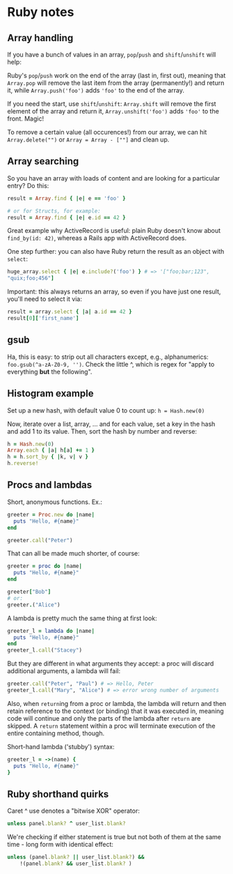 # Ruby notes

## Array handling
If you have a bunch of values in an array, `pop`/`push` and
`shift`/`unshift` will help:

Ruby's `pop`/`push` work on the end of the array (last in, first out),
meaning that `Array.pop` will remove the last item from the array
(permanently!) and return it, while `Array.push('foo')` adds `'foo'` to
the end of the array.

If you need the start, use `shift`/`unshift`: `Array.shift` will remove
the first element of the array and return it, `Array.unshift('foo')`
adds `'foo'` to the front. Magic!

To remove a certain value (all occurences!) from our array, we can hit
`Array.delete("")` or `Array = Array - [""]` and clean up.

## Array searching
So you have an array with loads of content and are looking for a
particular entry? Do this:
``` ruby
result = Array.find { |e| e == 'foo' }

# or for Structs, for example:
result = Array.find { |e| e.id == 42 }
```

Great example why ActiveRecord is useful: plain Ruby doesn't know about
`find_by(id: 42)`, whereas a Rails app with ActiveRecord does.

One step further: you can also have Ruby return the result as an object
with `select`:
``` ruby
huge_array.select { |e| e.include?('foo') } # => '["foo;bar;123",
"quix;foo;456"]
```
Important: this always returns an array, so even if you have just one
result, you'll need to select it via:
``` ruby
result = array.select { |a| a.id == 42 }
result[0]['first_name']
```

## gsub
Ha, this is easy: to strip out all characters except, e.g.,
alphanumerics: `foo.gsub(^a-zA-Z0-9, '')`. Check the little ^, which is
regex for "apply to everything **but** the following".

## Histogram example
Set up a new hash, with default value 0 to count up:
`h = Hash.new(0)`

Now, iterate over a list, array, ... and for each value, set a key in
the hash and add 1 to its value. Then, sort the hash by number and
reverse:

``` ruby
h = Hash.new(0)
Array.each { |a| h[a] += 1 }
h = h.sort_by { |k, v| v }
h.reverse!
```

## Procs and lambdas
Short, anonymous functions. Ex.:
```ruby
greeter = Proc.new do |name|
  puts "Hello, #{name}"
end

greeter.call("Peter")
```

That can all be made much shorter, of course:
```ruby
greeter = proc do |name|
  puts "Hello, #{name}"
end

greeter["Bob"]
# or:
greeter.("Alice")
```

A lambda is pretty much the same thing at first look:
```ruby
greeter_l = lambda do |name|
  puts "Hello, #{name}"
end
greeter_l.call("Stacey")
```

But they are different in what arguments they accept: a proc will
discard additional arguments, a lambda will fail:
```ruby
greeter.call("Peter", "Paul") # => Hello, Peter
greeter_l.call("Mary", "Alice") # => error wrong number of arguments
```

Also, when `return`ing from a proc or lambda, the lambda will return and then
retain reference to the context (or binding) that it was executed in,
meaning code will continue and only the parts of the lambda after
`return` are skipped. A `return` statement within a proc will terminate
execution of the entire containing method, though.

Short-hand lambda ('stubby') syntax:
```ruby
greeter_l = ->(name) {
  puts "Hello, #{name}"
}
```

## Ruby shorthand quirks
Caret ^ use denotes a "bitwise XOR" operator:
``` ruby
unless panel.blank? ^ user_list.blank?
```
We're checking if either statement is true but not both of them at the
same time - long form with identical effect:

``` ruby
unless (panel.blank? || user_list.blank?) &&
    !(panel.blank? && user_list.blank? )
```

